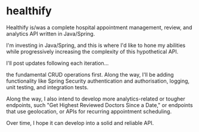 # healthify
Healthify is/was a complete hospital appointment management, review, and analytics API written in Java/Spring.

I'm investing in Java/Spring, and this is where I'd like to hone my abilities while progressively increasing the complexity of this hypothetical API.

I'll post updates following each iteration...

the fundamental CRUD operations first. Along the way, I'll be adding functionality like Spring Security authentication and authorisation, logging, unit testing, and integration tests.

Along the way, I also intend to develop more analytics-related or tougher endpoints, such "Get Highest Reviewed Doctors Since a Date," or endpoints that use geolocation, or APIs for recurring appointment scheduling.

Over time, I hope it can develop into a solid and reliable API.
